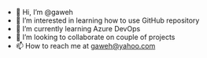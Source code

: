 - 👋 Hi, I’m @gaweh
- 👀 I’m interested in learning how to use GitHub repository
- 🌱 I’m currently learning Azure DevOps
- 💞️ I’m looking to collaborate on couple of projects
- 📫 How to reach me at gaweh@yahoo.com

<!---
gaweh/gaweh is a ✨ special ✨ repository because its `README.md` (this file) appears on your GitHub profile.
You can click the Preview link to take a look at your changes.
--->
